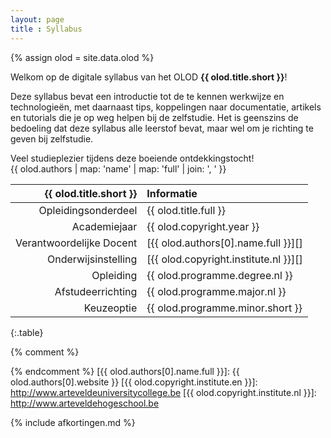 ```yaml
---
layout: page
title : Syllabus
---
```

{% assign olod = site.data.olod %}

Welkom op de digitale syllabus van het OLOD **{{ olod.title.short }}**!

Deze syllabus bevat een introductie tot de te kennen werkwijze en technologieën, met daarnaast tips, koppelingen naar documentatie, artikels en tutorials die je op weg helpen bij de zelfstudie. Het is geenszins de bedoeling dat deze syllabus alle leerstof bevat, maar wel om je richting te geven bij zelfstudie.

Veel studieplezier tijdens deze boeiende ontdekkingstocht!  
{{ olod.authors | map: 'name' | map: 'full' | join: ', ' }}

|   {{ olod.title.short }} | Informatie                            |
|-------------------------:|:--------------------------------------|
|      Opleidingsonderdeel |  {{ olod.title.full }}                |
|             Academiejaar |  {{ olod.copyright.year }}            |
| Verantwoordelijke Docent | [{{ olod.authors[0].name.full }}][]   |
|      Onderwijsinstelling | [{{ olod.copyright.institute.nl }}][] |
|                Opleiding |  {{ olod.programme.degree.nl }}       |
|        Afstudeerrichting |  {{ olod.programme.major.nl }}        |
|               Keuzeoptie |  {{ olod.programme.minor.short }}     |
{:.table}


{% comment %}
<!-- ⚓ Hyperlinks -->
{% endcomment %}
[{{ olod.authors[0].name.full }}]: {{ olod.authors[0].website }}
[{{ olod.copyright.institute.en }}]: http://www.arteveldeuniversitycollege.be
[{{ olod.copyright.institute.nl }}]: http://www.arteveldehogeschool.be

{% include afkortingen.md %}